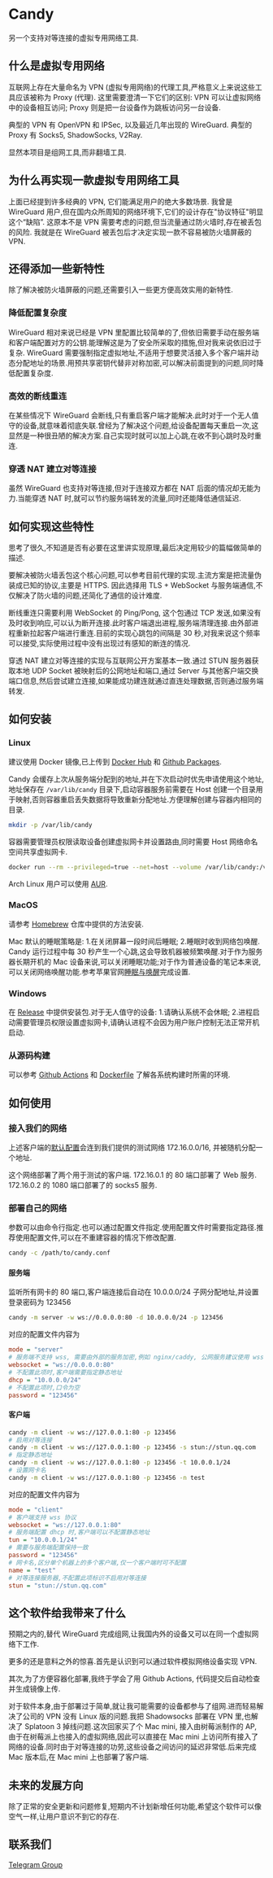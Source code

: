 # Candy

另一个支持对等连接的虚拟专用网络工具.

## 什么是虚拟专用网络

互联网上存在大量命名为 VPN (虚拟专用网络)的代理工具,严格意义上来说这些工具应该被称为 Proxy (代理).
这里需要澄清一下它们的区别: VPN 可以让虚拟网络中的设备相互访问; Proxy 则是把一台设备作为跳板访问另一台设备.

典型的 VPN 有 OpenVPN 和 IPSec, 以及最近几年出现的 WireGuard.
典型的 Proxy 有 Socks5, ShadowSocks, V2Ray.

显然本项目是组网工具,而非翻墙工具.

## 为什么再实现一款虚拟专用网络工具

上面已经提到许多经典的 VPN, 它们能满足用户的绝大多数场景.
我曾是 WireGuard 用户,但在国内众所周知的网络环境下,它们的设计存在"协议特征"明显这个“缺陷”.
这原本不是 VPN 需要考虑的问题,但当流量通过防火墙时,存在被丢包的风险.
我就是在 WireGuard 被丢包后才决定实现一款不容易被防火墙屏蔽的 VPN.

## 还得添加一些新特性

除了解决被防火墙屏蔽的问题,还需要引入一些更方便高效实用的新特性.

### 降低配置复杂度

WireGuard 相对来说已经是 VPN 里配置比较简单的了,但依旧需要手动在服务端和客户端配置对方的公钥.能理解这是为了安全所采取的措施,但对我来说依旧过于复杂. WireGuard 需要强制指定虚拟地址,不适用于想要灵活接入多个客户端并动态分配地址的场景.用预共享密钥代替非对称加密,可以解决前面提到的问题,同时降低配置复杂度.

### 高效的断线重连

在某些情况下 WireGuard 会断线,只有重启客户端才能解决.此时对于一个无人值守的设备,就意味着彻底失联.曾经为了解决这个问题,给设备配置每天重启一次,这显然是一种很丑陋的解决方案.自己实现时就可以加上心跳,在收不到心跳时及时重连.

### 穿透 NAT 建立对等连接

虽然 WireGuard 也支持对等连接,但对于连接双方都在 NAT 后面的情况却无能为力.当能穿透 NAT 时,就可以节约服务端转发的流量,同时还能降低通信延迟.

## 如何实现这些特性

思考了很久,不知道是否有必要在这里讲实现原理,最后决定用较少的篇幅做简单的描述.

要解决被防火墙丢包这个核心问题,可以参考目前代理的实现.主流方案是把流量伪装成已知的协议,主要是 HTTPS. 因此选择用 TLS + WebSocket 与服务端通信,不仅解决了防火墙的问题,还简化了通信的设计难度.

断线重连只需要利用 WebSocket 的 Ping/Pong, 这个包通过 TCP 发送,如果没有及时收到响应,可以认为断开连接.此时客户端退出进程,服务端清理连接.由外部进程重新拉起客户端进行重连.目前的实现心跳包的间隔是 30 秒,对我来说这个频率可以接受,实际使用过程中没有出现过有感知的断连的情况.

穿透 NAT 建立对等连接的实现与互联网公开方案基本一致.通过 STUN 服务器获取本地 UDP Socket 被映射后的公网地址和端口,通过 Server 与其他客户端交换端口信息,然后尝试建立连接,如果能成功建连就通过直连处理数据,否则通过服务端转发.

## 如何安装

### Linux

建议使用 Docker 镜像,已上传到 [Docker Hub](https://hub.docker.com/r/lanthora/candy) 和 [Github Packages](https://github.com/lanthora/candy/pkgs/container/candy).

Candy 会缓存上次从服务端分配到的地址,并在下次启动时优先申请使用这个地址,地址保存在 `/var/lib/candy` 目录下,启动容器服务前需要在 Host 创建一个目录用于映射,否则容器重启丢失数据将导致重新分配地址.方便理解创建与容器内相同的目录.

```bash
mkdir -p /var/lib/candy
```

容器需要管理员权限读取设备创建虚拟网卡并设置路由,同时需要 Host 网络命名空间共享虚拟网卡.

```bash
docker run --rm --privileged=true --net=host --volume /var/lib/candy:/var/lib/candy docker.io/lanthora/candy:latest
```

Arch Linux 用户可以使用 [AUR](https://aur.archlinux.org/packages/candy).

### MacOS

请参考 [Homebrew](https://github.com/lanthora/homebrew-repo) 仓库中提供的方法安装.

Mac 默认的睡眠策略是: 1.在关闭屏幕一段时间后睡眠; 2.睡眠时收到网络包唤醒. Candy 运行过程中每 30 秒产生一个心跳,这会导致机器被频繁唤醒.对于作为服务器长期开机的 Mac 设备来说,可以关闭睡眠功能;对于作为普通设备的笔记本来说,可以关闭网络唤醒功能.参考苹果官网[睡眠与唤醒](https://support.apple.com/zh-cn/guide/mac-help/mchle41a6ccd/mac)完成设置.

### Windows

在 [Release](https://github.com/lanthora/candy/releases/latest/) 中提供安装包.对于无人值守的设备: 1.请确认系统不会休眠; 2.进程启动需要管理员权限设置虚拟网卡,请确认进程不会因为用户账户控制无法正常开机启动.

### 从源码构建

可以参考 [Github Actions](.github/workflows/check.yaml) 和 [Dockerfile](dockerfile) 了解各系统构建时所需的环境.

## 如何使用

### 接入我们的网络

上述客户端的[默认配置](candy.conf)会连到我们提供的测试网络 172.16.0.0/16, 并被随机分配一个地址.

这个网络部署了两个用于测试的客户端. 172.16.0.1 的 80 端口部署了 Web 服务. 172.16.0.2 的 1080 端口部署了的 socks5 服务.

### 部署自己的网络

参数可以由命令行指定.也可以通过配置文件指定.使用配置文件时需要指定路径.推荐使用配置文件,可以在不重建容器的情况下修改配置.

```bash
candy -c /path/to/candy.conf
```

#### 服务端

监听所有网卡的 80 端口,客户端连接后自动在 10.0.0.0/24 子网分配地址,并设置登录密码为 123456

```bash
candy -m server -w ws://0.0.0.0:80 -d 10.0.0.0/24 -p 123456
```

对应的配置文件内容为

```ini
mode = "server"
# 服务端不支持 wss, 需要由外部的服务加密,例如 nginx/caddy, 公网服务建议使用 wss
websocket = "ws://0.0.0.0:80"
# 不配置此项时,客户端需要指定静态地址
dhcp = "10.0.0.0/24"
# 不配置此项时,口令为空
password = "123456"
```

#### 客户端

```bash
candy -m client -w ws://127.0.0.1:80 -p 123456
# 启用对等连接
candy -m client -w ws://127.0.0.1:80 -p 123456 -s stun://stun.qq.com
# 指定静态地址
candy -m client -w ws://127.0.0.1:80 -p 123456 -t 10.0.0.1/24
# 设置网卡名
candy -m client -w ws://127.0.0.1:80 -p 123456 -n test
```

对应的配置文件内容为

```ini
mode = "client"
# 客户端支持 wss 协议
websocket = "ws://127.0.0.1:80"
# 服务端配置 dhcp 时,客户端可以不配置静态地址
tun = "10.0.0.1/24"
# 需要与服务端配置保持一致
password = "123456"
# 网卡名,区分单个机器上的多个客户端,仅一个客户端时可不配置
name = "test"
# 对等连接服务器,不配置此项标识不启用对等连接
stun = "stun://stun.qq.com"
```

## 这个软件给我带来了什么

预期之内的,替代 WireGuard 完成组网,让我国内外的设备又可以在同一个虚拟网络下工作.

更多的还是意料之外的惊喜.首先是认识到可以通过软件模拟网络设备实现 VPN.

其次,为了方便容器化部署,我终于学会了用 Github Actions, 代码提交后自动检查并生成镜像上传.

对于软件本身,由于部署过于简单,就让我可能需要的设备都参与了组网.进而轻易解决了公司的 VPN 没有 Linux 版的问题.我把 Shadowsocks 部署在 VPN 里,也解决了 Splatoon 3 掉线问题.这次回家买了个 Mac mini, 接入由树莓派制作的 AP, 由于在树莓派上也接入的虚拟网络,因此可以直接在 Mac mini 上访问所有接入了网络的设备.同时由于对等连接的功劳,这些设备之间访问的延迟非常低.后来完成 Mac 版本后,在 Mac mini 上也部署了客户端.

## 未来的发展方向

除了正常的安全更新和问题修复,短期内不计划新增任何功能,希望这个软件可以像空气一样,让用户意识不到它的存在.

## 联系我们

[Telegram Group](https://t.me/CandyUserGroup)
